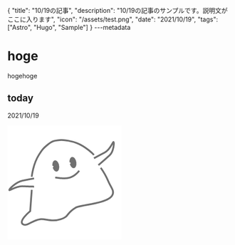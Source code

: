 {
  "title": "10/19の記事",
  "description": "10/19の記事のサンプルです。説明文がここに入ります",
  "icon": "/assets/test.png",
  "date": "2021/10/19",
  "tags": ["Astro", "Hugo", "Sample"]
}
---metadata

# hoge
hogehoge

## today
2021/10/19

![img](/assets/test.png)